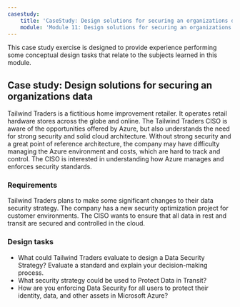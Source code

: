 ```yaml
---
casestudy:
    title: 'CaseStudy: Design solutions for securing an organizations data'
    module: 'Module 11: Design solutions for securing an organizations data'
---
```


This case study exercise is designed to provide experience performing some conceptual design tasks that relate to the subjects learned in this module.

## Case study: Design solutions for securing an organizations data

Tailwind Traders is a fictitious home improvement retailer. It operates retail hardware stores across the globe and online. The Tailwind Traders CISO is aware of the opportunities offered by Azure, but also understands the need for strong security and solid cloud architecture. Without strong security and a great point of reference architecture, the company may have difficulty managing the Azure environment and costs, which are hard to track and control. The CISO is interested in understanding how Azure manages and enforces security standards.

### Requirements

Tailwind Traders plans to make some significant changes to their data
security strategy. The company has a new security optimization project for customer environments. The CISO wants to ensure that all data in rest and transit are secured and controlled in the cloud.

### Design tasks

-   What could Tailwind Traders evaluate to design a Data Security Strategy? Evaluate a standard and explain your decision-making process.
-   What security strategy could be used to Protect Data in Transit?
- How are you enforcing Data Security for all users to protect their identity, data, and other assets in Microsoft Azure?
